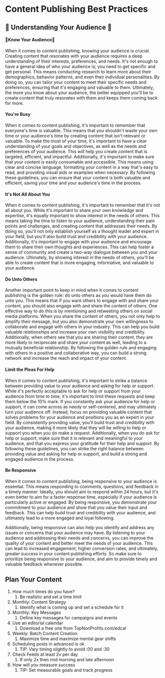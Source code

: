 # Content Publishing Best Practices

## 🤔 Understanding Your Audience 🎯

#### 🧐Know Your Audience👥
When it comes to content publishing, knowing your audience is crucial. Creating content that resonates with your audience requires a deep understanding of their interests, preferences, and needs. It's not enough to have a general idea of who your audience is; you need to get specific and get personal. This means conducting research to learn more about their demographics, behavior patterns, and even their individual personalities. By doing so, you can tailor your content to meet their specific needs and preferences, ensuring that it's engaging and valuable to them. Ultimately, the more you know about your audience, the better equipped you'll be to create content that truly resonates with them and keeps them coming back for more.

#### You're Busy
When it comes to content publishing, it's important to remember that everyone's time is valuable. This means that you shouldn't waste your own time or your audience's time by creating content that isn't relevant or valuable. To make the most of your time, it's important to have a clear understanding of your goals and objectives, as well as the needs and preferences of your audience. This will help you create content that is targeted, efficient, and impactful. Additionally, it's important to make sure that your content is easily consumable and accessible. This means using clear and concise language, formatting your content in a way that's easy to read, and providing visual aids or examples when necessary. By following these guidelines, you can ensure that your content is both valuable and efficient, saving your time and your audience's time in the process.

#### It's Not All About You
When it comes to content publishing, it's important to remember that it's not all about you. While it's important to share your own knowledge and expertise, it's equally important to show interest in the needs of others. This means taking the time to listen to your audience, understanding their pain points and challenges, and creating content that addresses their needs. By doing so, you'll not only establish yourself as a thought leader and expert in your field, but you'll also build trust and credibility with your audience. Additionally, it's important to engage with your audience and encourage them to share their own thoughts and experiences. This can help foster a sense of community and create a two-way dialogue between you and your audience. Ultimately, by showing interest in the needs of others, you'll be able to create content that is more engaging, informative, and valuable to your audience.

#### Do Unto Others
Another important point to keep in mind when it comes to content publishing is the golden rule: do unto others as you would have them do unto you. This means that if you want others to engage with and share your content, you should also engage with and share the content of others. One effective way to do this is by mentioning and retweeting others on social media platforms. When you share the content of others, you not only help to amplify their message, but you also demonstrate your own willingness to collaborate and engage with others in your industry. This can help you build valuable relationships and increase your own visibility and credibility. Additionally, when others see that you are sharing their content, they are more likely to reciprocate and share your content as well, leading to a mutually beneficial relationship. By following the golden rule and engaging with others in a positive and collaborative way, you can build a strong network and increase the reach and impact of your content.

#### Limit the Pleas For Help
When it comes to content publishing, it's important to strike a balance between providing value to your audience and asking for help or support. While it's perfectly acceptable to ask for help or support from your audience from time to time, it's important to limit these requests and keep them below the 10% mark. If you constantly ask your audience for help or support, it can come across as needy or self-centered, and may ultimately turn your audience off. Instead, focus on providing valuable content that solves problems for your audience and positions you as an expert in your field. By consistently providing value, you'll build trust and credibility with your audience, making it more likely that they will be willing to help or support you when you do make a request. Additionally, when you do ask for help or support, make sure that it is relevant and meaningful to your audience, and that you express your gratitude for their help and support. By following these guidelines, you can strike the right balance between providing value and asking for help or support, and build a strong and engaged audience in the process.

#### Be Responsive
When it comes to content publishing, being responsive to your audience is essential. This means responding to comments, questions, and feedback in a timely manner. Ideally, you should aim to respond within 24 hours, but it's even better to aim for a faster response time, especially if your audience is particularly active or engaged. By being responsive, you demonstrate your commitment to your audience and show that you value their input and feedback. This can help build trust and credibility with your audience, and ultimately lead to a more engaged and loyal following.

Additionally, being responsive can also help you identify and address any issues or concerns that your audience may have. By listening to your audience and addressing their needs and concerns, you can improve the quality of your content and better meet the needs of your audience. This can lead to increased engagement, higher conversion rates, and ultimately, greater success in your content publishing efforts. So make sure to prioritize being responsive to your audience, and aim to provide timely and valuable feedback whenever possible.




## Plan Your Content
1. How much times do you have?
	1. Be realistic and set a time limit
2. Monthly: Content Strategy
	1. Identify what is coming up and set a schedule for it
3. Monthly: Key Messages
	1. Define key messages for campaigns and events
4. Use an editorial calendar
	1. Download a free one from TopNonProfits.com/edcal
5. Weekly: Batch Content Creation
	1. Maximize time and maximize mental gear shifts
6. Scheduling posts in advanced is ok
	1. TIP: Vary timing slightly to avoid :00 and :30
7. Check Feeds at least 2x per day
	1. If only 2x then mid morning and late afternoon
8. How will you measure success
	1. TIP: Set measurable goals and track progress